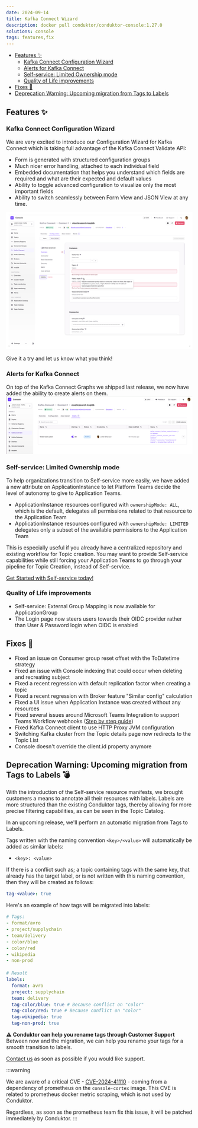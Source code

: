 ```yaml
---
date: 2024-09-14
title: Kafka Connect Wizard
description: docker pull conduktor/conduktor-console:1.27.0
solutions: console
tags: features,fix
---
```


- [Features ✨](#features-)
  - [Kafka Connect Configuration Wizard](#kafka-connect-configuration-wizard)
  - [Alerts for Kafka Connect](#alerts-for-kafka-connect)
  - [Self-service: Limited Ownership mode](#self-service-limited-ownership-mode)
  - [Quality of Life improvements](#quality-of-life-improvements)
- [Fixes 🔨](#fixes-)
- [Deprecation Warning: Upcoming migration from Tags to Labels](#deprecation-warning-upcoming-migration-from-tags-to-labels-)
## Features ✨

### Kafka Connect Configuration Wizard

We are very excited to introduce our Configuration Wizard for Kafka Connect which is taking full advantage of the Kafka Connect Validate API:
- Form is generated with structured configuration groups
- Much nicer error handling, attached to each individual field
- Embedded documentation that helps you understand which fields are required and what are their expected and default values
- Ability to toggle advanced configuration to visualize only the most important fields
- Ability to switch seamlessly between Form View and JSON View at any time.

![Kafka Connect Wizard](/images/changelog/platform/v27/kafka-connect-wizard.png)

Give it a try and let us know what you think!

### Alerts for Kafka Connect

On top of the Kafka Connect Graphs we shipped last release, we now have added the ability to create alerts on them.
![Kafka Connect Alerts](/images/changelog/platform/v27/kafka-connect-alerts.png)

### Self-service: Limited Ownership mode
To help organizations transition to Self-service more easily, we have added a new attribute on ApplicationInstance to let Platform Teams decide the level of autonomy to give to Application Teams.  
- ApplicationInstance resources configured with `ownershipMode: ALL`, which is the default, delegates all permissions related to that resource to the Application Team
- ApplicationInstance resources configured with `ownershipMode: LIMITED` delegates only a subset of the available permissions to the Application Team

This is especially useful if you already have a centralized repository and existing workflow for Topic creation. You may want to provide Self-service capabilities while still forcing your Application Teams to go through your pipeline for Topic Creation, instead of Self-service.

[Get Started with Self-service today!](https://docs.conduktor.io/platform/navigation/self-serve/)

### Quality of Life improvements
- Self-service: External Group Mapping is now available for ApplicationGroup
- The Login page now steers users towards their OIDC provider rather than User & Password login when OIDC is enabled

## Fixes 🔨
- Fixed an issue on Consumer group reset offset with the ToDatetime strategy
- Fixed an issue with Console indexing that could occur when deleting and recreating subject
- Fixed a recent regression with default replication factor when creating a topic
- Fixed a recent regression with Broker feature "Similar config" calculation
- Fixed a UI issue when Application Instance was created without any resources
- Fixed several issues around Microsoft Teams Integration to support Teams Workflow webhooks ([Step by step guide](https://docs.conduktor.io/platform/navigation/settings/integrations/))
- Fixed Kafka Connect client to use HTTP Proxy JVM configuration
- Switching Kafka cluster from the Topic details page now redirects to the Topic List
- Console doesn't override the client.id property anymore

## Deprecation Warning: Upcoming migration from Tags to Labels 💣
With the introduction of the Self-service resource manifests, we brought customers a means to annotate all their resources with labels. Labels are more structured than the existing Conduktor tags, thereby allowing for more precise filtering capabilities, as can be seen in the Topic Catalog.

In an upcoming release, we'll perform an automatic migration from Tags to Labels.  

Tags written with the naming convention `<key>/<value>` will automatically be added as similar labels:
- `<key>: <value>`  

If there is a conflict such as; a topic containing tags with the same key, that already has the target label, or is not written with this naming convention, then they will be created as follows:
````yaml
tag-<value>: true
````

Here's an example of how tags will be migrated into labels:
````yaml
# Tags:
- format/avro
- project/supplychain
- team/delivery
- color/blue
- color/red
- wikipedia
- non-prod

# Result
labels:
  format: avro
  project: supplychain
  team: delivery
  tag-color/blue: true # Because conflict on "color"
  tag-color/red: true # Because conflict on "color"
  tag-wikipedia: true
  tag-non-prod: true
````

⚠️ **Conduktor can help you rename tags through Customer Support**  
Between now and the migration, we can help you rename your tags for a smooth transition to labels.  

[Contact us](https://support.conduktor.io/) as soon as possible if you would like support.


:::warning

We are aware of a critical CVE - [CVE-2024-41110](https://avd.aquasec.com/nvd/2024/cve-2024-41110/) - coming from a dependency of prometheus on the `console-cortex` image. This CVE is related to prometheus docker metric scraping, which is not used by Conduktor.

Regardless, as soon as the prometheus team fix this issue, it will be patched immediately by Conduktor.
:::